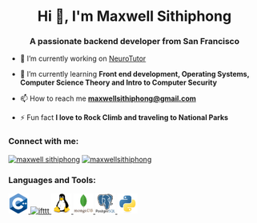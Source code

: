 <h1 align="center">Hi 👋, I'm Maxwell Sithiphong</h1>
<h3 align="center">A passionate backend developer from San Francisco</h3>

- 🔭 I’m currently working on [NeuroTutor](https://github.com/Msithiphong/NeuroTutor)

- 🌱 I’m currently learning **Front end development, Operating Systems, Computer Science Theory and Intro to Computer Security**

- 📫 How to reach me **maxwellsithiphong@gmail.com**

- ⚡ Fun fact **I love to Rock Climb and traveling to National Parks**

<h3 align="left">Connect with me:</h3>
<p align="left">
<a href="https://www.linkedin.com/in/maxwell-sithiphong-ba18a4351/" target="blank"><img align="center" src="https://raw.githubusercontent.com/rahuldkjain/github-profile-readme-generator/master/src/images/icons/Social/linked-in-alt.svg" alt="maxwell sithiphong" height="30" width="40" /></a>
<a href="https://instagram.com/maxwellsithiphong" target="blank"><img align="center" src="https://raw.githubusercontent.com/rahuldkjain/github-profile-readme-generator/master/src/images/icons/Social/instagram.svg" alt="maxwellsithiphong" height="30" width="40" /></a>
</p>

<h3 align="left">Languages and Tools:</h3>
<p align="left"> <a href="https://www.w3schools.com/cpp/" target="_blank" rel="noreferrer"> <img src="https://raw.githubusercontent.com/devicons/devicon/master/icons/cplusplus/cplusplus-original.svg" alt="cplusplus" width="40" height="40"/> </a> <a href="https://ifttt.com/" target="_blank" rel="noreferrer"> <img src="https://www.vectorlogo.zone/logos/ifttt/ifttt-ar21.svg" alt="ifttt" width="40" height="40"/> </a> <a href="https://www.linux.org/" target="_blank" rel="noreferrer"> <img src="https://raw.githubusercontent.com/devicons/devicon/master/icons/linux/linux-original.svg" alt="linux" width="40" height="40"/> </a> <a href="https://www.mongodb.com/" target="_blank" rel="noreferrer"> <img src="https://raw.githubusercontent.com/devicons/devicon/master/icons/mongodb/mongodb-original-wordmark.svg" alt="mongodb" width="40" height="40"/> </a> <a href="https://www.postgresql.org" target="_blank" rel="noreferrer"> <img src="https://raw.githubusercontent.com/devicons/devicon/master/icons/postgresql/postgresql-original-wordmark.svg" alt="postgresql" width="40" height="40"/> </a> <a href="https://www.python.org" target="_blank" rel="noreferrer"> <img src="https://raw.githubusercontent.com/devicons/devicon/master/icons/python/python-original.svg" alt="python" width="40" height="40"/> </a> </p>

